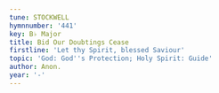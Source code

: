 ```yaml
---
tune: STOCKWELL
hymnnumber: '441'
key: B♭ Major
title: Bid Our Doubtings Cease
firstline: 'Let thy Spirit, blessed Saviour'
topic: 'God: God''s Protection; Holy Spirit: Guide'
author: Anon.
year: '-'
---
```

